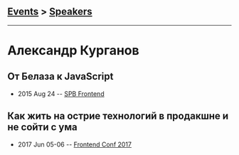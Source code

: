 ## [Events](../README.md) > [Speakers](../speakers.md)
---

# Александр Курганов

## От Белаза к JavaScript
- 2015 Aug 24 -- [SPB Frontend](https://vk.com/spb_frontend_meetup_250815?z=video-76088560_171407351%2Fe7b08d3a6ab27542c9%2Fpl_post_-76088560_470)    
## Как жить на острие технологий в продакшне и не сойти с ума
- 2017 Jun 05-06 -- [Frontend Conf 2017](https://www.youtube.com/watch?v=i_U-kJbcE24)    
